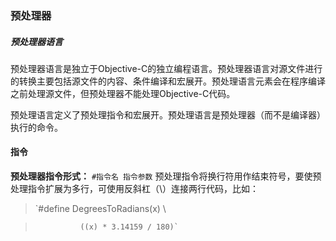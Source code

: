 ### 预处理器

##### 预处理器语言
预处理器语言是独立于Objective-C的独立编程语言。预处理器语言对源文件进行的转换主要包括源文件的内容、条件编译和宏展开。预处理语言元素会在程序编译之前处理源文件，但预处理器不能处理Objective-C代码。

预处理语言定义了预处理指令和宏展开。预处理语言是预处理器（而不是编译器）执行的命令。

#### 指令
**预处理器指令形式：** 
`#指令名 指令参数`
预处理指令将换行符用作结束符号，要使预处理指令扩展为多行，可使用反斜杠（\）连接两行代码，比如：

> `#define DegreesToRadians(x) \ 

>				((x) * 3.14159 / 180)`


